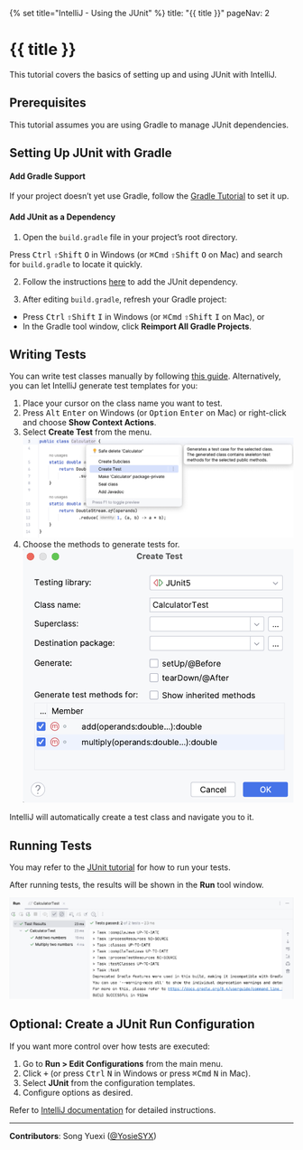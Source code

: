 {% set title="IntelliJ - Using the JUnit" %}
<frontmatter>
  title: "{{ title }}"
  pageNav: 2
</frontmatter>

<include src="../common/common-fragments.md#wip-warning" />

# {{ title }}

This tutorial covers the basics of setting up and using JUnit with IntelliJ.

<!-- ======================================================== -->

## Prerequisites


<include src="junit.md#junit-use-gradle" />

This tutorial assumes you are using Gradle to manage JUnit dependencies.

<!-- ======================================================== -->

## Setting Up JUnit with Gradle

#### Add Gradle Support

If your project doesn’t yet use Gradle, follow the [Gradle Tutorial](https://se-education.org/guides/tutorials/gradle.html) to set it up.

#### Add JUnit as a Dependency

1. Open the `build.gradle` file in your project’s root directory.

<box type="tip" seamless>

Press <kbd>Ctrl</kbd> <kbd>⇧Shift</kbd> <kbd>O</kbd> in Windows (or <kbd>⌘Cmd</kbd> <kbd>⇧Shift</kbd> <kbd>O</kbd> on Mac) and search for `build.gradle` to locate it quickly.

</box>

2. Follow the instructions [here](https://se-education.org/guides/tutorials/junit.html#configuring-gradle-for-junit) to add the JUnit dependency.

3. After editing `build.gradle`, refresh your Gradle project:

* Press <kbd>Ctrl</kbd> <kbd>⇧Shift</kbd> <kbd>I</kbd> in Windows (or <kbd>⌘Cmd</kbd> <kbd>⇧Shift</kbd> <kbd>I</kbd> on Mac), or  
* In the Gradle tool window, click **Reimport All Gradle Projects**.

<!-- ======================================================== -->

## Writing Tests

You can write test classes manually by following [this guide](https://se-education.org/guides/tutorials/vscJUnitTesting.html#conventions-to-follow). Alternatively, you can let IntelliJ generate test templates for you:

1. Place your cursor on the class name you want to test.
2. Press <kbd>Alt</kbd> <kbd>Enter</kbd> on Windows (or <kbd>Option</kbd> <kbd>Enter</kbd> on Mac) or right-click and choose **Show Context Actions**.
3. Select **Create Test** from the menu.
![Create Test option in menu](./images/intellij/create-test.png)
4. Choose the methods to generate tests for.
![Create Test menu](./images/intellij/test-menu.png)

IntelliJ will automatically create a test class and navigate you to it.

<!-- ======================================================== -->

## Running Tests

You may refer to the [JUnit tutorial](https://se-education.org/guides/tutorials/junit.html#running-tests) for how to run your tests.

After running tests, the results will be shown in the **Run** tool window.

![Run Tool menu](./images/intellij/run-menu.png)


<!-- ======================================================== -->

<include src="junit.md#useful-test-cases" />

<!-- ======================================================== -->

## Optional: Create a JUnit Run Configuration

If you want more control over how tests are executed:

1. Go to **Run > Edit Configurations** from the main menu.
2. Click <kbd>+</kbd> (or press <kbd>Ctrl</kbd> <kbd>N</kbd> in Windows or press <kbd>⌘Cmd</kbd> <kbd>N</kbd> in Mac).
3. Select **JUnit** from the configuration templates.
4. Configure options as desired.

Refer to [IntelliJ documentation](https://www.jetbrains.com/help/idea/creating-and-running-your-first-java-application.html#run-configurations) for detailed instructions.

<!-- ======================================================== -->

---

**Contributors**: Song Yuexi ([@YosieSYX](https://github.com/YosieSYX))
